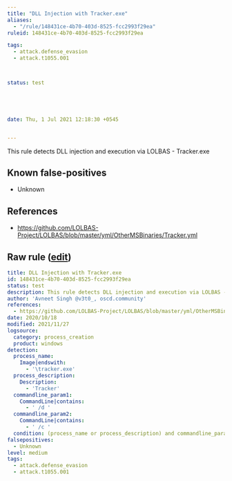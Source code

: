 ```yaml
---
title: "DLL Injection with Tracker.exe"
aliases:
  - "/rule/148431ce-4b70-403d-8525-fcc2993f29ea"
ruleid: 148431ce-4b70-403d-8525-fcc2993f29ea

tags:
  - attack.defense_evasion
  - attack.t1055.001



status: test





date: Thu, 1 Jul 2021 12:18:30 +0545


---
```


This rule detects DLL injection and execution via LOLBAS - Tracker.exe

<!--more-->


## Known false-positives

* Unknown



## References

* https://github.com/LOLBAS-Project/LOLBAS/blob/master/yml/OtherMSBinaries/Tracker.yml


## Raw rule ([edit](https://github.com/SigmaHQ/sigma/edit/master/rules/windows/process_creation/proc_creation_win_susp_tracker_execution.yml))
```yaml
title: DLL Injection with Tracker.exe
id: 148431ce-4b70-403d-8525-fcc2993f29ea
status: test
description: This rule detects DLL injection and execution via LOLBAS - Tracker.exe
author: 'Avneet Singh @v3t0_, oscd.community'
references:
  - https://github.com/LOLBAS-Project/LOLBAS/blob/master/yml/OtherMSBinaries/Tracker.yml
date: 2020/10/18
modified: 2021/11/27
logsource:
  category: process_creation
  product: windows
detection:
  process_name:
    Image|endswith:
      - '\tracker.exe'
  process_description:
    Description:
      - 'Tracker'
  commandline_param1:
    CommandLine|contains:
      - ' /d '
  commandline_param2:
    CommandLine|contains:
      - ' /c '
  condition: (process_name or process_description) and commandline_param1 and commandline_param2
falsepositives:
  - Unknown
level: medium
tags:
  - attack.defense_evasion
  - attack.t1055.001

```
